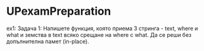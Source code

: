 # UPexamPreparation

ex1:
Задача 1: Напишете функция, която приема 3 стринга - text, where и what и земства в text всяко срещане на where с what.
Да се реши без допълнителна памет (in-place).


